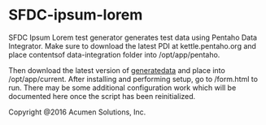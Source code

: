 # SFDC-ipsum-lorem
SFDC Ipsum Lorem test generator generates test data using Pentaho Data Integrator. Make sure to download the latest PDI at kettle.pentaho.org and place contentsof data-integration folder into /opt/app/pentaho.

Then download the latest version of [generatedata](https://github.com/benkeen/generatedata.git) and place into /opt/app/current. After installing and performing setup, go to <IP address>/form.html to run.  There may be some additional configuration work which will be documented here once the script has been reinitialized.

Copyright @2016 Acumen Solutions, Inc.
